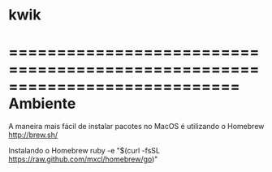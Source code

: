 kwik
====

============================================================================
Ambiente
============================================================================

A maneira mais fácil de instalar pacotes no MacOS é utilizando o Homebrew
http://brew.sh/

Instalando o Homebrew
ruby -e "$(curl -fsSL https://raw.github.com/mxcl/homebrew/go)"



